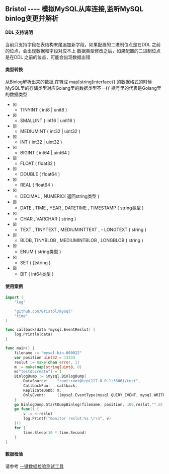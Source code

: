 ## Bristol ---- 模拟MySQL从库连接,监听MySQL binlog变更并解析

#### DDL 支持说明

当前只支持字段在表结构末尾追加新字段，如果配置的二进制位点是在DDL 之前的位点，会出现数据和字段对应不上
数据类型修改之后，如果配置的二进制位点是在DDL 之前的位点，可能会出现数据出错

#### 类型转换

从Binlog解析出来的数据,在转成 map[string]interface{} 的数据格式的时候
MySQL里的存储类型对应Golang里的数据类型不一样
括号里的代表是Golang里的数据类型


- [x] - TINYINT ( int8 | unit8 )
- [x] - SMALLINT ( int16 | unit16 )
- [x] - MEDIUMINT ( int32 | uint32 )
- [x] - INT ( int32 | uint32 )
- [x] - BIGINT ( int64 | uint64 )
- [x] - FLOAT ( float32 )
- [x] - DOUBLE ( float64 )
- [x] - REAL ( float64 )
- [x] - DECIMAL , NUMERIC( 返回string类型 )
- [x] - DATE , TIME , YEAR , DATETIME , TIMESTAMP   ( string类型 )
- [x] - CHAR , VARCHAR ( string )
- [x] - TEXT , TINYTEXT , MEDIUMINTTEXT , - LONGTEXT ( string )
- [x] - BLOB, TINYBLOB , MEDIUMINTBLOB , LONGBLOB ( string )
- [x] - ENUM ( string类型 )
- [x] - SET ( []string )
- [x] - BIT ( int64类型 )

#### 使用案例
`````go
import (
	"log"

	"github.com/Bristol/mysql"
	"time"
)

func callback(data *mysql.EventReslut) {
	log.Println(data)
}

func main() {
	filename := "mysql-bin.000022"
	var position uint32 = 13333
	reslut := make(chan error, 1)
	m := make(map[string]uint8, 0)
	m["testdbcreate"] = 1
	BinlogDump := &mysql.BinlogDump{
		DataSource:    "root:root@tcp(127.0.0.1:3306)/test",
		CallbackFun:   callback,
		ReplicateDoDb: m,
		OnlyEvent:     []mysql.EventType{mysql.QUERY_EVENT, mysql.WRITE_ROWS_EVENTv1, mysql.UPDATE_ROWS_EVENTv1, mysql.DELETE_ROWS_EVENTv1},
	}
	go BinlogDump.StartDumpBinlog(filename, position, 100,reslut,"",0)
	go func() {
		v := <-reslut
		log.Printf("monitor reslut:%s \r\n", v)
	}()
	for {
		time.Sleep(10 * time.Second)
	}
}

`````

#### 数据检验

请参考 [一键数据检验测试工具](https://github.com/jc3wish/tree/master/Bristol/test)